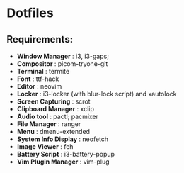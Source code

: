 # Dotfiles

## Requirements:

 - **Window Manager** : i3, i3-gaps;
 - **Compositor** : picom-tryone-git
 - **Terminal** : termite
 - **Font** : ttf-hack
 - **Editor** : neovim
 - **Locker** : i3-locker (with blur-lock script) and xautolock
 - **Screen Capturing** : scrot
 - **Clipboard Manager** : xclip
 - **Audio tool** : pactl; pacmixer
 - **File Manager** : ranger
 - **Menu** : dmenu-extended
 - **System Info Display** : neofetch
 - **Image Viewer** : feh
 - **Battery Script** : i3-battery-popup
 - **Vim Plugin Manager** : vim-plug
